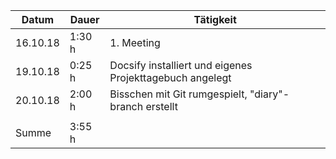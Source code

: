 Datum | Dauer | Tätigkeit
-------- | -------- | --------
16.10.18 | 1:30 h   | 1. Meeting
19.10.18 | 0:25 h   | Docsify installiert und eigenes Projekttagebuch angelegt
20.10.18 | 2:00 h   | Bisschen mit Git rumgespielt, "diary"-branch erstellt
 |   | 
Summe | 3:55 h  | 

